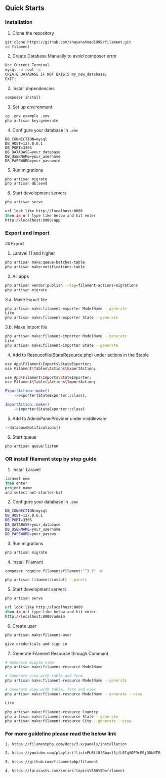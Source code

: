## Quick Starts

### Installation

1. Clone the repository

```bash
git clone https://github.com/shayanahmad1999/filament.git
cd filament
```

2. Create Database Manually to avoid composer error

```bash
Use Current Terminal
mysql -u root -p
CREATE DATABASE IF NOT EXISTS my_new_database;
EXIT;
```

2. Install dependencies

```bash
composer install
```

3. Set up environment

```bash
cp .env.example .env
php artisan key:generate
```

4. Configure your database in `.env`

```
DB_CONNECTION=mysql
DB_HOST=127.0.0.1
DB_PORT=3306
DB_DATABASE=your_database
DB_USERNAME=your_username
DB_PASSWORD=your_password
```

5. Run migrations

```bash
php artisan migrate
php artisan db:seed
```

6. Start development servers

```bash
php artisan serve

url look like http://localhost:8000
then in url type like below and hit enter
http://localhost:8000/app
```

### Export and Import

##Export

1. Laravel 11 and higher

```bash
php artisan make:queue-batches-table
php artisan make:notifications-table
```

2. All apps

```bash
php artisan vendor:publish --tag=filament-actions-migrations
php artisan migrate
```

3.a. Make Export file

```bash
php artisan make:filament-exporter ModelName --generate
Like
php artisan make:filament-exporter State --generate
```

3.b. Make Import file

```bash
php artisan make:filament-importer ModelName --generate
Like
php artisan make:filament-importer State --generate
```

4. Add to Resoucefile(StateResource.php) under actions in the $table

```bash
use App\Filament\Exports\StateExporter;
use Filament\Tables\Actions\ExportAction;

use App\Filament\Imports\StateImporter;
use Filament\Tables\Actions\ImportAction;

ExportAction::make()
    ->exporter(StateExporter::class),

ImportAction::make()
    ->importer(StateExporter::class)
```

5. Add to AdminPanelProvider under middleware

```bash
->databaseNotifications()
```

6. Start queue

```bash
php artisan queue:listen
```

### OR install filament step by step guide

1. Install Laravel

```bash
laravel new
then enter
project_name
and select not-starter-kit
```

2. Configure your database in `.env`

```bash
DB_CONNECTION=mysql
DB_HOST=127.0.0.1
DB_PORT=3306
DB_DATABASE=your_database
DB_USERNAME=your_username
DB_PASSWORD=your_passwo
```

3. Run migrations

```bash
php artisan migrate
```

4. Install Filament

```bash
composer require filament/filament:"^3.3" -W

php artisan filament:install --panels
```

5. Start development servers

```bash
php artisan serve

url look like http://localhost:8000
then in url type like below and hit enter
http://localhost:8000/admin
```

6. Create user

```bash
php artisan make:filament-user

give credentials and sign in
```

7. Generate Filament Resourse through Commant

```bash
# Generate Simple view
php artisan make:filament-resource ModelName

# Generate view with table and form
php artisan make:filament-resource ModelName --generate

# Generate view with table, form and view
php artisan make:filament-resource ModelName --generate --view

Like

php artisan make:filament-resource Country
php artisan make:filament-resource State --generate
php artisan make:filament-resource City --generate --view

```

### For more guideline please read the below link

```bash
1. https://filamentphp.com/docs/3.x/panels/installation

2. https://youtube.com/playlist?list=PL6tf8fRbavl3jfL67gVOE9rF0jG5bNTMi&si=4rM8ZNU5APuxfBz5

3. https://github.com/filamentphp/filament

4. https://laracasts.com/series?topics%5B0%5D=filament
```

